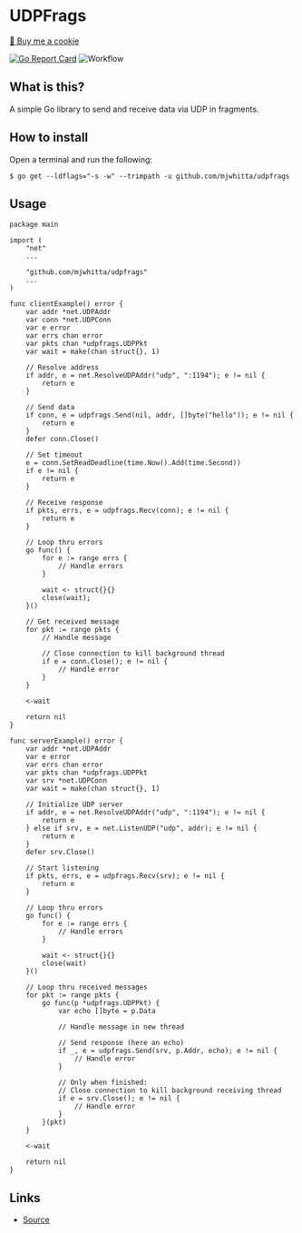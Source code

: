 # UDPFrags

<a href="https://www.buymeacoffee.com/mjwhitta">🍪 Buy me a cookie</a>

[![Go Report Card](https://goreportcard.com/badge/github.com/mjwhitta/udpfrags)](https://goreportcard.com/report/github.com/mjwhitta/udpfrags)
![Workflow](https://github.com/mjwhitta/udpfrags/actions/workflows/ci.yaml/badge.svg?event=push)

## What is this?

A simple Go library to send and receive data via UDP in fragments.

## How to install

Open a terminal and run the following:

```
$ go get --ldflags="-s -w" --trimpath -u github.com/mjwhitta/udpfrags
```

## Usage

```
package main

import (
    "net"
    ...

    "github.com/mjwhitta/udpfrags"
    ...
)

func clientExample() error {
    var addr *net.UDPAddr
    var conn *net.UDPConn
    var e error
    var errs chan error
    var pkts chan *udpfrags.UDPPkt
    var wait = make(chan struct{}, 1)

    // Resolve address
    if addr, e = net.ResolveUDPAddr("udp", ":1194"); e != nil {
        return e
    }

    // Send data
    if conn, e = udpfrags.Send(nil, addr, []byte("hello")); e != nil {
        return e
    }
    defer conn.Close()

    // Set timeout
    e = conn.SetReadDeadline(time.Now().Add(time.Second))
    if e != nil {
        return e
    }

    // Receive response
    if pkts, errs, e = udpfrags.Recv(conn); e != nil {
        return e
    }

    // Loop thru errors
    go func() {
        for e := range errs {
            // Handle errors
        }

        wait <- struct{}{}
        close(wait);
    }()

    // Get received message
    for pkt := range pkts {
        // Handle message

        // Close connection to kill background thread
        if e = conn.Close(); e != nil {
            // Handle error
        }
    }

    <-wait

    return nil
}

func serverExample() error {
    var addr *net.UDPAddr
    var e error
    var errs chan error
    var pkts chan *udpfrags.UDPPkt
    var srv *net.UDPConn
    var wait = make(chan struct{}, 1)

    // Initialize UDP server
    if addr, e = net.ResolveUDPAddr("udp", ":1194"); e != nil {
        return e
    } else if srv, e = net.ListenUDP("udp", addr); e != nil {
        return e
    }
    defer srv.Close()

    // Start listening
    if pkts, errs, e = udpfrags.Recv(srv); e != nil {
        return e
    }

    // Loop thru errors
    go func() {
        for e := range errs {
            // Handle errors
        }

        wait <- struct{}{}
        close(wait)
    }()

    // Loop thru received messages
    for pkt := range pkts {
        go func(p *udpfrags.UDPPkt) {
            var echo []byte = p.Data

            // Handle message in new thread

            // Send response (here an echo)
            if _, e = udpfrags.Send(srv, p.Addr, echo); e != nil {
                // Handle error
            }

            // Only when finished:
            // Close connection to kill background receiving thread
            if e = srv.Close(); e != nil {
                // Handle error
            }
        }(pkt)
    }

    <-wait

    return nil
}
```

## Links

- [Source](https://github.com/mjwhitta/udpfrags)
